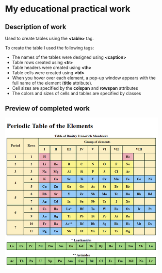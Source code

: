# My educational practical work

## Description of work
Used to create tables using the **&lt;table&gt;** tag.

To create the table I used the following tags:
* The names of the tables were designed using **&lt;caption&gt;**
* Table rows created using **&lt;tr&gt;**
* Table headers were created using **&lt;th&gt;**
* Table cells were created using **&lt;td&gt;**
* When you hover over each element, a pop-up window appears with the full name of the element (**title** attribute).
* Cell sizes are specified by the **colspan** and **rowspan** attributes
* The colors and sizes of cells and tables are specified by classes

## Preview of completed work
![Preview of completed work](/preview.jpg)